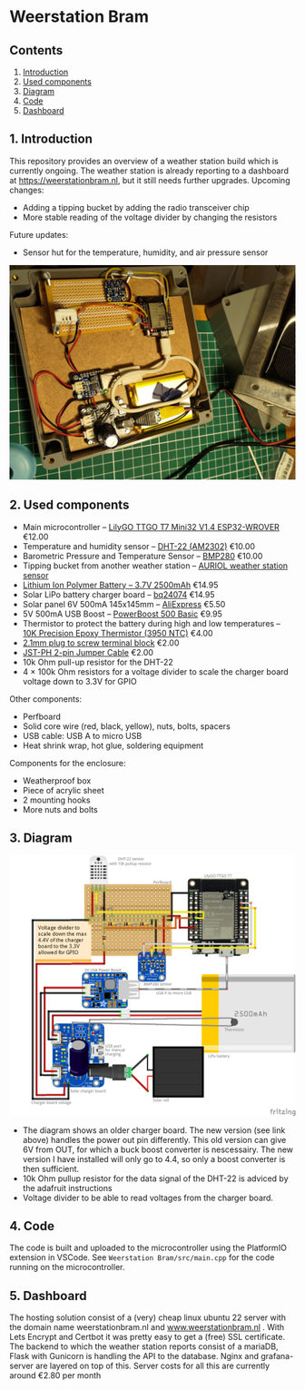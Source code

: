 Weerstation Bram
===============

Contents
----------------------

1. [ Introduction ](#intro)
2. [ Used components ](#components)
3. [ Diagram ](#diagram)
4. [ Code ](#code)
5. [ Dashboard ](#dashboard)
<a name="intro"></a>
## 1. Introduction

This repository provides an overview of a weather station build which is currently ongoing. The weather station is already reporting to a dashboard at https://weerstationbram.nl, but it still needs further upgrades. Upcoming changes:

- Adding a tipping bucket by adding the radio transceiver chip
- More stable reading of the voltage divider by changing the resistors

Future updates:

- Sensor hut for the temperature, humidity, and air pressure sensor


![Work in progress](./resources/readme_img/WorkInProgress.jpeg)

<a name="components"></a>
## 2. Used components

- Main microcontroller – [LilyGO TTGO T7 Mini32 V1.4 ESP32-WROVER](https://github.com/LilyGO/TTGO-T7-Demo) €12.00
- Temperature and humidity sensor – [DHT-22 (AM2302)](https://www.adafruit.com/product/385) €10.00
- Barometric Pressure and Temperature Sensor – [BMP280](https://www.adafruit.com/product/4059) €10.00
- Tipping bucket from another weather station – [AURIOL weather station sensor](https://www.handleidi.ng/auriol/ian-365824/handleiding)
- [Lithium Ion Polymer Battery – 3.7V 2500mAh](https://www.adafruit.com/product/328) €14.95
- Solar LiPo battery charger board – [bq24074](https://www.adafruit.com/product/4755) €14.95
- Solar panel 6V 500mA 145x145mm – [AliExpress](https://www.aliexpress.com/item/32877897718.html) €5.50
- 5V 500mA USB Boost – [PowerBoost 500 Basic](https://www.adafruit.com/product/1903) €9.95
- Thermistor to protect the battery during high and low temperatures – [10K Precision Epoxy Thermistor (3950 NTC)](https://www.adafruit.com/product/372) €4.00
- [2.1mm plug to screw terminal block](https://www.adafruit.com/product/369) €2.00
- [JST-PH 2-pin Jumper Cable](https://www.adafruit.com/product/1131) €2.00   
- 10k Ohm pull-up resistor for the DHT-22
- 4 × 100k Ohm resistors for a voltage divider to scale the charger board voltage down to 3.3V for GPIO

Other components:
- Perfboard
- Solid core wire (red, black, yellow), nuts, bolts, spacers
- USB cable: USB A to micro USB
- Heat shrink wrap, hot glue, soldering equipment

Components for the enclosure:
- Weatherproof box
- Piece of acrylic sheet
- 2 mounting hooks
- More nuts and bolts

<a name="diagram"></a>
## 3. Diagram

![Work in progress](./resources/readme_img/diagram.png)

- The diagram shows an older charger board. The new version (see link above) handles the power out pin differently. This old version can give 6V from OUT, for which a buck boost converter is nescessairy. The new version I have installed will only go to 4.4, so only a boost converter is then sufficient.
- 10k Ohm pullup resistor for the data signal of the DHT-22 is adviced by the adafruit instructions
- Voltage divider to be able to read voltages from the charger board.

<a name="code"></a>
## 4. Code

The code is built and uploaded to the microcontroller using the PlatformIO extension in VSCode. See `Weerstation Bram/src/main.cpp` for the code running on the microcontroller.

<a name="dashboard"></a>
## 5. Dashboard
The hosting solution consist of a (very) cheap linux ubuntu 22 server with the domain name weerstationbram.nl and www.weerstationbram.nl . With Lets Encrypt and Certbot it was pretty easy to get a (free) SSL certificate.
The backend to which the weather station reports consist of a mariaDB, Flask with Gunicorn is handling the API to the database. Nginx and grafana-server are layered on top of this.
Server costs for all this are currently around €2.80 per month




